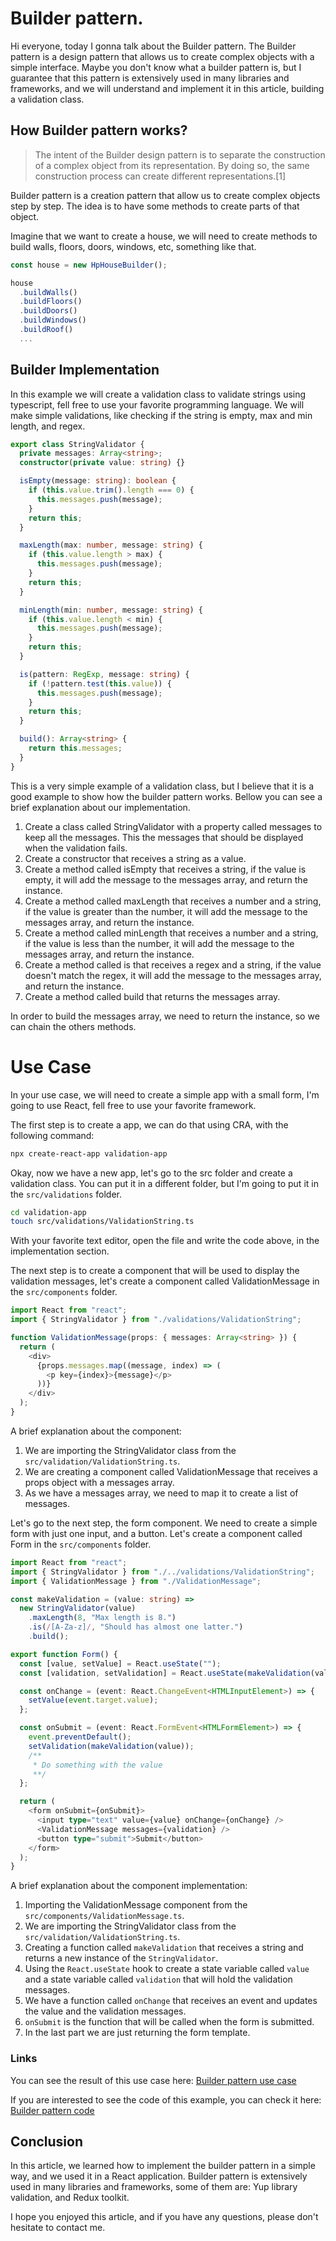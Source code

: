 # Builder pattern.

Hi everyone, today I gonna talk about the Builder pattern. The Builder pattern is a design pattern that allows us to create complex objects with a simple interface. Maybe you don't know what a builder pattern is, but I guarantee that this pattern is extensively used in many libraries and frameworks, and we will understand and implement it in this article, building a validation class.

## How Builder pattern works?

> The intent of the Builder design pattern is to separate the construction of a complex object from its representation. By doing so, the same construction process can create different representations.[1]

Builder pattern is a creation pattern that allow us to create complex objects step by step. The idea is to have some methods to create parts of that object.

Imagine that we want to create a house, we will need to create methods to build walls, floors, doors, windows, etc, something like that.

```typescript
const house = new HpHouseBuilder();

house
  .buildWalls()
  .buildFloors()
  .buildDoors()
  .buildWindows()
  .buildRoof()
  ...
```

## Builder Implementation

In this example we will create a validation class to validate strings using typescript, fell free to use your favorite programming language. We will make simple validations, like checking if the string is empty, max and min length, and regex.

```typescript
export class StringValidator {
  private messages: Array<string>;
  constructor(private value: string) {}

  isEmpty(message: string): boolean {
    if (this.value.trim().length === 0) {
      this.messages.push(message);
    }
    return this;
  }

  maxLength(max: number, message: string) {
    if (this.value.length > max) {
      this.messages.push(message);
    }
    return this;
  }

  minLength(min: number, message: string) {
    if (this.value.length < min) {
      this.messages.push(message);
    }
    return this;
  }

  is(pattern: RegExp, message: string) {
    if (!pattern.test(this.value)) {
      this.messages.push(message);
    }
    return this;
  }

  build(): Array<string> {
    return this.messages;
  }
}
```

This is a very simple example of a validation class, but I believe that it is a good example to show how the builder pattern works. Bellow you can see a brief explanation about our implementation.

1.  Create a class called StringValidator with a property called messages to keep all the messages. This the messages that should be displayed when the validation fails.
2.  Create a constructor that receives a string as a value.
3.  Create a method called isEmpty that receives a string, if the value is empty, it will add the message to the messages array, and return the instance.
4.  Create a method called maxLength that receives a number and a string, if the value is greater than the number, it will add the message to the messages array, and return the instance.
5.  Create a method called minLength that receives a number and a string, if the value is less than the number, it will add the message to the messages array, and return the instance.
6.  Create a method called is that receives a regex and a string, if the value doesn't match the regex, it will add the message to the messages array, and return the instance.
7.  Create a method called build that returns the messages array.

In order to build the messages array, we need to return the instance, so we can chain the others methods.

# Use Case

In your use case, we will need to create a simple app with a small form, I'm going to use React, fell free to use your favorite framework.

The first step is to create a app, we can do that using CRA, with the following command:

```bash
npx create-react-app validation-app
```

Okay, now we have a new app, let's go to the src folder and create a validation class. You can put it in a different folder, but I'm going to put it in the `src/validations` folder.

```bash
cd validation-app
touch src/validations/ValidationString.ts
```

With your favorite text editor, open the file and write the code above, in the implementation section.

The next step is to create a component that will be used to display the validation messages, let's create a component called ValidationMessage in the `src/components` folder.

```typescript
import React from "react";
import { StringValidator } from "./validations/ValidationString";

function ValidationMessage(props: { messages: Array<string> }) {
  return (
    <div>
      {props.messages.map((message, index) => (
        <p key={index}>{message}</p>
      ))}
    </div>
  );
}
```

A brief explanation about the component:

1.  We are importing the StringValidator class from the `src/validation/ValidationString.ts`.
2.  We are creating a component called ValidationMessage that receives a props object with a messages array.
3.  As we have a messages array, we need to map it to create a list of messages.

Let's go to the next step, the form component. We need to create a simple form with just one input, and a button. Let's create a component called Form in the `src/components` folder.

```typescript
import React from "react";
import { StringValidator } from "./../validations/ValidationString";
import { ValidationMessage } from "./ValidationMessage";

const makeValidation = (value: string) =>
  new StringValidator(value)
    .maxLength(8, "Max length is 8.")
    .is(/[A-Za-z]/, "Should has almost one latter.")
    .build();

export function Form() {
  const [value, setValue] = React.useState("");
  const [validation, setValidation] = React.useState(makeValidation(value));

  const onChange = (event: React.ChangeEvent<HTMLInputElement>) => {
    setValue(event.target.value);
  };

  const onSubmit = (event: React.FormEvent<HTMLFormElement>) => {
    event.preventDefault();
    setValidation(makeValidation(value));
    /**
     * Do something with the value
     **/
  };

  return (
    <form onSubmit={onSubmit}>
      <input type="text" value={value} onChange={onChange} />
      <ValidationMessage messages={validation} />
      <button type="submit">Submit</button>
    </form>
  );
}
```

A brief explanation about the component implementation:

1.  Importing the ValidationMessage component from the `src/components/ValidationMessage.ts`.
2.  We are importing the StringValidator class from the `src/validation/ValidationString.ts`.
3.  Creating a function called `makeValidation` that receives a string and returns a new instance of the `StringValidator`.
4.  Using the `React.useState` hook to create a state variable called `value` and a state variable called `validation` that will hold the validation messages.
5.  We have a function called `onChange` that receives an event and updates the value and the validation messages.
6.  `onSubmit` is the function that will be called when the form is submitted.
7.  In the last part we are just returning the form template.

### Links

You can see the result of this use case here: [Builder pattern use case](https://codesandbox.io/s/builder-pattern-reactjs-bs0sb?file=/src/components/Form.tsx)

If you are interested to see the code of this example, you can check it here: [Builder pattern code](https://github.com/Jucian0/Bulder-pattern)

## Conclusion

In this article, we learned how to implement the builder pattern in a simple way, and we used it in a React application. Builder pattern is extensively used in many libraries and frameworks, some of them are: Yup library validation, and Redux toolkit.

I hope you enjoyed this article, and if you have any questions, please don't hesitate to contact me.
